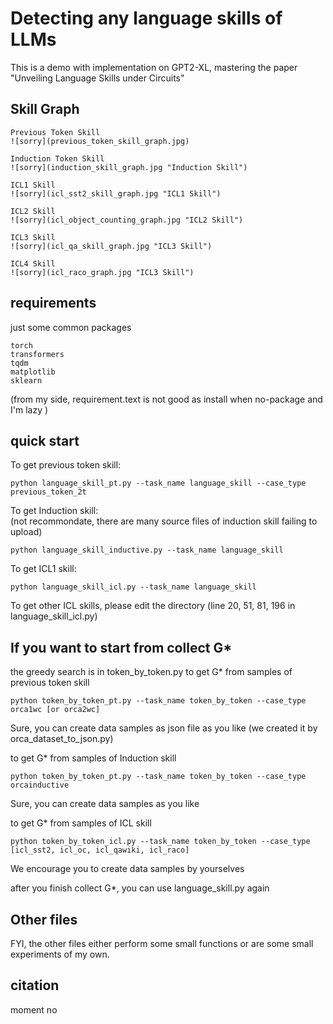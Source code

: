 # Detecting any language skills of LLMs  

This is a demo with implementation on GPT2-XL, mastering the paper "Unveiling Language Skills under Circuits" 

## Skill Graph 
```
Previous Token Skill  
![sorry](previous_token_skill_graph.jpg)
```
```
Induction Token Skill  
![sorry](induction_skill_graph.jpg "Induction Skill")

ICL1 Skill  
![sorry](icl_sst2_skill_graph.jpg "ICL1 Skill")

ICL2 Skill  
![sorry](icl_object_counting_graph.jpg "ICL2 Skill")

ICL3 Skill  
![sorry](icl_qa_skill_graph.jpg "ICL3 Skill")

ICL4 Skill  
![sorry](icl_raco_graph.jpg "ICL3 Skill")
```

## requirements
just some common packages 
```
torch  
transformers  
tqdm  
matplotlib  
sklearn  
```
(from my side, requirement.text is not good as install when no-package and I'm lazy )
## quick start
To get previous token skill: 
```
python language_skill_pt.py --task_name language_skill --case_type previous_token_2t
```

To get Induction skill:  
(not recommondate, there are many source files of induction skill failing to upload) 
```
python language_skill_inductive.py --task_name language_skill
```

To get ICL1 skill: 
```
python language_skill_icl.py --task_name language_skill 
```

To get other ICL skills, please edit the directory (line 20, 51, 81, 196 in language_skill_icl.py)

## If you want to start from collect G*
the greedy search is in token_by_token.py 
to get G* from samples of previous token skill
```
python token_by_token_pt.py --task_name token_by_token --case_type orca1wc [or orca2wc]
```
Sure, you can create data samples as json file as you like (we created it by orca_dataset_to_json.py)

to get G* from samples of Induction skill
```
python token_by_token_pt.py --task_name token_by_token --case_type orcainductive
```
Sure, you can create data samples as you like  

to get G* from samples of ICL skill 
```
python token_by_token_icl.py --task_name token_by_token --case_type [icl_sst2, icl_oc, icl_qawiki, icl_raco]
```

We encourage you to create data samples by yourselves 

after you finish collect G*, you can use language_skill.py again

## Other files
FYI, the other files either perform some small functions or are some small experiments of my own.  

## citation 
moment no


        
